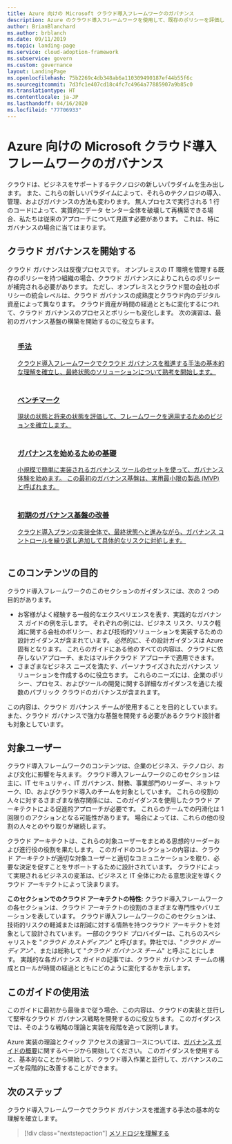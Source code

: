 ```yaml
---
title: Azure 向けの Microsoft クラウド導入フレームワークのガバナンス
description: Azure のクラウド導入フレームワークを使用して、既存のポリシーを評価し、初期ガバナンス基盤を構築し、ガバナンス ツールを繰り返し追加する方法について説明します。
author: BrianBlanchard
ms.author: brblanch
ms.date: 09/11/2019
ms.topic: landing-page
ms.service: cloud-adoption-framework
ms.subservice: govern
ms.custom: governance
layout: LandingPage
ms.openlocfilehash: 75b2269c4db348ab6a110309490187ef44b55f6c
ms.sourcegitcommit: 7d3fc1e407cd18c4fc7c4964a77885907a9b85c0
ms.translationtype: HT
ms.contentlocale: ja-JP
ms.lasthandoff: 04/16/2020
ms.locfileid: "77706933"
---
```

# <a name="governance-in-the-microsoft-cloud-adoption-framework-for-azure"></a>Azure 向けの Microsoft クラウド導入フレームワークのガバナンス

クラウドは、ビジネスをサポートするテクノロジの新しいパラダイムを生み出します。 また、これらの新しいパラダイムによって、それらのテクノロジの導入、管理、およびガバナンスの方法も変わります。 無人プロセスで実行される 1 行のコードによって、実質的にデータ センター全体を破壊して再構築できる場合、私たちは従来のアプローチについて見直す必要があります。 これは、特にガバナンスの場合に当てはまります。

## <a name="get-started-with-cloud-governance"></a>クラウド ガバナンスを開始する

クラウド ガバナンスは反復プロセスです。 オンプレミスの IT 環境を管理する既存のポリシーを持つ組織の場合、クラウド ガバナンスによりこれらのポリシーが補完される必要があります。 ただし、オンプレミスとクラウド間の会社のポリシーの統合レベルは、クラウド ガバナンスの成熟度とクラウド内のデジタル資産によって異なります。 クラウド資産が時間の経過とともに変化するにつれて、クラウド ガバナンスのプロセスとポリシーも変化します。 次の演習は、最初のガバナンス基盤の構築を開始するのに役立ちます。

<!-- markdownlint-disable MD033 -->

<ul class="panelContent cardsF">
    <li style="display: flex; flex-direction: column;">
        <a href="./methodology.md">
            <div class="cardSize">
                <div class="cardPadding" style="padding-bottom:10px;">
                    <div class="card" style="padding-bottom:10px;">
                        <div class="cardImageOuter">
                            <div class="cardImage">
                                <img alt="" src="../_images/icons/1.png" data-linktype="external">
                            </div>
                        </div>
                        <div class="cardText" style="padding-left:0px;">
                            <h3>手法</h3>
クラウド導入フレームワークでクラウド ガバナンスを推進する手法の基本的な理解を確立し、最終状態のソリューションについて熟考を開始します。
                        </div>
                    </div>
                </div>
            </div>
        </a>
    </li>
    <li style="display: flex; flex-direction: column;">
        <a href="./benchmark.md">
            <div class="cardSize">
                <div class="cardPadding" style="padding-bottom:10px;">
                    <div class="card" style="padding-bottom:10px;">
                        <div class="cardImageOuter">
                            <div class="cardImage">
                                <img alt="" src="../_images/icons/2.png" data-linktype="external">
                            </div>
                        </div>
                        <div class="cardText" style="padding-left:0px;">
                            <h3>ベンチマーク</h3>
現状の状態と将来の状態を評価して、フレームワークを適用するためのビジョンを確立します。
                        </div>
                    </div>
                </div>
            </div>
        </a>
    </li>
    <li style="display: flex; flex-direction: column;">
        <a href="./initial-foundation.md">
            <div class="cardSize">
                <div class="cardPadding" style="padding-bottom:10px;">
                    <div class="card" style="padding-bottom:10px;">
                        <div class="cardImageOuter">
                            <div class="cardImage">
                                <img alt="" src="../_images/icons/3.png" data-linktype="external">
                            </div>
                        </div>
                        <div class="cardText" style="padding-left:0px;">
                            <h3>ガバナンスを始めるための基礎</h3>
小規模で簡単に実装されるガバナンス ツールのセットを使って、ガバナンス体験を始めます。 この最初のガバナンス基盤は、実用最小限の製品 (MVP) と呼ばれます。
                        </div>
                    </div>
                </div>
            </div>
        </a>
    </li>
    <li style="display: flex; flex-direction: column;">
        <a href="./foundation-improvements.md">
            <div class="cardSize">
                <div class="cardPadding" style="padding-bottom:10px;">
                    <div class="card" style="padding-bottom:10px;">
                        <div class="cardImageOuter">
                            <div class="cardImage">
                                <img alt="" src="../_images/icons/4.png" data-linktype="external">
                            </div>
                        </div>
                        <div class="cardText" style="padding-left:0px;">
                            <h3>初期のガバナンス基盤の改善</h3>
クラウド導入プランの実装全体で、最終状態へと進みながら、ガバナンス コントロールを繰り返し追加して具体的なリスクに対処します。
                        </div>
                    </div>
                </div>
            </div>
        </a>
    </li>
</ul>

<!-- markdownlint-enable MD033 -->

## <a name="objective-of-this-content"></a>このコンテンツの目的

クラウド導入フレームワークのこのセクションのガイダンスには、次の 2 つの目的があります。

- お客様がよく経験する一般的なエクスペリエンスを表す、実践的なガバナンス ガイドの例を示します。 それぞれの例には、ビジネス リスク、リスク軽減に関する会社のポリシー、および技術的ソリューションを実装するための設計ガイダンスが含まれています。 必然的に、その設計ガイダンスは Azure 固有となります。 これらのガイドにある他のすべての内容は、クラウドに依存しないアプローチ、またはマルチクラウド アプローチで適用できます。
- さまざまなビジネス ニーズを満たす、パーソナライズされたガバナンス ソリューションを作成するのに役立ちます。 これらのニーズには、企業のポリシー、プロセス、およびツールの開発に関する詳細なガイダンスを通じた複数のパブリック クラウドのガバナンスが含まれます。

この内容は、クラウド ガバナンス チームが使用することを目的としています。 また、クラウド ガバナンスで強力な基盤を開発する必要があるクラウド設計者も対象としています。

## <a name="intended-audience"></a>対象ユーザー

クラウド導入フレームワークのコンテンツは、企業のビジネス、テクノロジ、および文化に影響を与えます。 クラウド導入フレームワークのこのセクションは主に、IT セキュリティ、IT ガバナンス、財務、事業部門のリーダー、ネットワーク、ID、およびクラウド導入のチームを対象としています。 これらの役割の人々に対するさまざまな依存関係には、このガイダンスを使用したクラウド アーキテクトによる促進的アプローチが必要です。 これらのチームでの円滑化は 1 回限りのアクションとなる可能性があります。 場合によっては、これらの他の役割の人々とのやり取りが継続します。

クラウド アーキテクトは、これらの対象ユーザーをまとめる思想的リーダーおよび進行役の役割を果たします。 このガイドのコレクションの内容は、クラウド アーキテクトが適切な対象ユーザーと適切なコミュニケーションを取り、必要な決定を促すことをサポートするために設計されています。 クラウドによって実現されるビジネスの変革は、ビジネスと IT 全体にわたる意思決定を導くクラウド アーキテクトによって決まります。

**このセクションでのクラウド アーキテクトの特性:** クラウド導入フレームワークの各セクションは、クラウド アーキテクトの役割のさまざまな専門性やバリエーションを表しています。 クラウド導入フレームワークのこのセクションは、技術的リスクの軽減または削減に対する情熱を持つクラウド アーキテクトを対象として設計されています。 一部のクラウド プロバイダーは、これらのスペシャリストを "*クラウド カストディアン*" と呼びます。弊社では、"*クラウド ガーディアン*"、または総称して "*クラウド ガバナンス チーム*" と呼ぶことにします。 実践的な各ガバナンス ガイドの記事では、クラウド ガバナンス チームの構成とロールが時間の経過とともにどのように変化するかを示します。

## <a name="use-this-guide"></a>このガイドの使用法

このガイドに最初から最後まで従う場合、この内容は、クラウドの実装と並行して堅牢なクラウド ガバナンス戦略を開発するのに役立ちます。 このガイダンスでは、そのような戦略の理論と実装を段階を追って説明します。

Azure 実装の理論とクイック アクセスの速習コースについては、[ガバナンス ガイドの概要](./guides/index.md)に関するページから開始してください。 このガイダンスを使用すると、基本的なことから開始して、クラウド導入作業と並行して、ガバナンスのニーズを段階的に改善することができます。

## <a name="next-steps"></a>次のステップ

クラウド導入フレームワークでクラウド ガバナンスを推進する手法の基本的な理解を確立します。

> [!div class="nextstepaction"]
> [メソドロジを理解する](./methodology.md)
